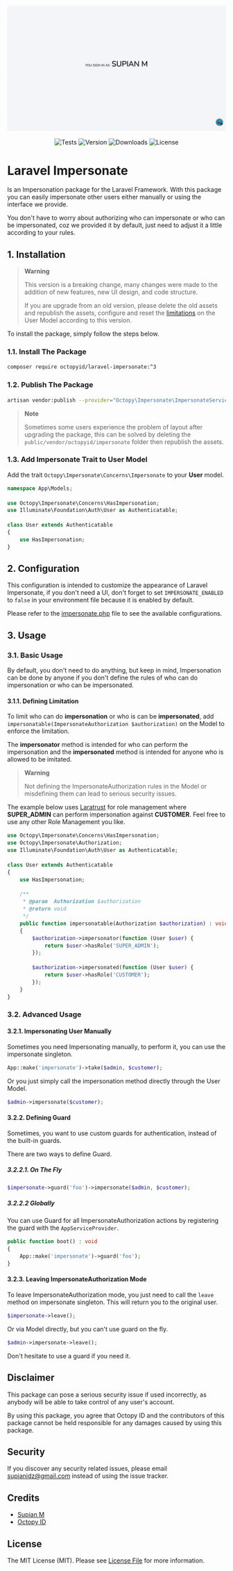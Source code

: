 <p align="center">
    <img src="demo.gif" alt="Demo">
</p>

<p align="center">
    <img src="https://img.shields.io/github/actions/workflow/status/OctopyID/LaraPersonate/tests.yml?branch=main&style=for-the-badge" alt="Tests">
    <img src="https://img.shields.io/packagist/v/octopyid/laravel-impersonate.svg?style=for-the-badge" alt="Version">
    <img src="https://img.shields.io/packagist/dt/octopyid/laravel-impersonate.svg?style=for-the-badge&color=F28D1A" alt="Downloads">
    <img src="https://img.shields.io/packagist/l/octopyid/laravel-impersonate.svg?style=for-the-badge" alt="License">
</p>

# Laravel Impersonate

Is an Impersonation package for the Laravel Framework. With this package you can easily impersonate other users either manually or using the interface we provide.

You don't have to worry about authorizing who can impersonate or who can be impersonated, coz we provided it by default, just need to adjust it a little according to your
rules.

## 1. Installation

> **Warning**
>
> This version is a breaking change, many changes were made to the addition of new features, new UI design, and code structure.
>
> If you are upgrade from an old version, please delete the old assets and republish the assets, configure and reset the [limitations](#311-defining-limitation) on the User Model
> according to this version.

To install the package, simply follow the steps below.

### 1.1. Install The Package

```bash
composer require octopyid/laravel-impersonate:^3
```

### 1.2. Publish The Package

```bash
artisan vendor:publish --provider="Octopy\Impersonate\ImpersonateServiceProvider"
```

> **Note**
>
> Sometimes some users experience the problem of layout after upgrading the package, this can be solved by deleting the `public/vendor/octopyid/impersonate` folder then republish
> the assets.

### 1.3. Add Impersonate Trait to  User Model

Add the trait `Octopy\Impersonate\Concerns\Impersonate` to your **User** model.

```php
namespace App\Models;

use Octopy\Impersonate\Concerns\HasImpersonation;
use Illuminate\Foundation\Auth\User as Authenticatable;

class User extends Authenticatable
{
    use HasImpersonation;
}
```

## 2. Configuration

This configuration is intended to customize the appearance of Laravel Impersonate, if you don't need a UI, don't forget to set `IMPERSONATE_ENABLED` to `false` in your environment
file because it is enabled by default.

Please refer to the [impersonate.php](config/impersonate.php) file to see the available configurations.

## 3. Usage

### 3.1. Basic Usage

By default, you don't need to do anything, but keep in mind, Impersonation can be done by anyone if you don't define the rules of who can do impersonation or who can be
impersonated.

#### 3.1.1. Defining Limitation

To limit who can do **impersonation** or who is can be **impersonated**, add
`impersonatable(ImpersonateAuthorization $authorization)` on the Model to enforce the limitation.

The **impersonator** method is intended for who can perform the impersonation and the **impersonated** method is intended for anyone who is allowed to be imitated.

> **Warning**
>
> Not defining the ImpersonateAuthorization rules in the Model or misdefining them can lead to serious security issues.

The example below uses [Laratrust](https://github.com/santigarcor/laratrust/) for role management where **SUPER_ADMIN** can perform impersonation against **CUSTOMER**. Feel
free to use any other Role Management you like.

```php
use Octopy\Impersonate\Concerns\HasImpersonation;
use Octopy\Impersonate\Authorization;
use Illuminate\Foundation\Auth\User as Authenticatable;

class User extends Authenticatable
{
    use HasImpersonation;
    
    /**
     * @param  Authorization $authorization
     * @return void
     */
    public function impersonatable(Authorization $authorization) : void
    {
        $authorization->impersonator(function (User $user) {
            return $user->hasRole('SUPER_ADMIN');
        });

        $authorization->impersonated(function (User $user) {
            return $user->hasRole('CUSTOMER');
        });
    }
}
```

### 3.2. Advanced Usage

#### 3.2.1. Impersonating User Manually

Sometimes you need Impersonating manually, to perform it, you can use the impersonate singleton.

```php
App::make('impersonate')->take($admin, $customer);
```

Or you just simply call the impersonation method directly through the User Model.

```php
$admin->impersonate($customer);
```

#### 3.2.2. Defining Guard

Sometimes, you want to use custom guards for authentication, instead of the built-in guards.

There are two ways to define Guard.

##### 3.2.2.1. On The Fly

```php
$impersonate->guard('foo')->impersonate($admin, $customer);
```

##### 3.2.2.2 Globally

You can use Guard for all ImpersonateAuthorization actions by registering the guard with the `AppServiceProvider`.

```php
public function boot() : void 
{
    App::make('impersonate')->guard('foo');
}
```

#### 3.2.3. Leaving ImpersonateAuthorization Mode

To leave ImpersonateAuthorization mode, you just need to call the `leave` method on impersonate singleton. This will return you to the original user.

```php
$impersonate->leave();
```

Or via Model directly, but you can't use guard on the fly.

```php
$admin->impersonate->leave();
```

Don't hesitate to use a guard if you need it.

## Disclaimer

This package can pose a serious security issue if used incorrectly, as anybody will be able to take control of any user's account.

By using this package, you agree that Octopy ID and the contributors of this package cannot be held responsible for any damages caused by using this package.

## Security

If you discover any security related issues, please email [supianidz@gmail.com](mailto:supianidz@gmail.com) instead of using the issue
tracker.

## Credits

- [Supian M](https://github.com/SupianIDz)
- [Octopy ID](https://github.com/OctopyID)

## License

The MIT License (MIT). Please see [License File](LICENSE) for more information.
